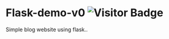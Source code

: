 # Flask-demo-v0 <img alt="Visitor Badge" src="https://visitor-badge.feriirawann.repl.co?username=cyrusjetson&repo=Hello-flask&label=VISITS&style=plastic&color=%23457BFF&contentType=svg">
Simple blog website using flask..

